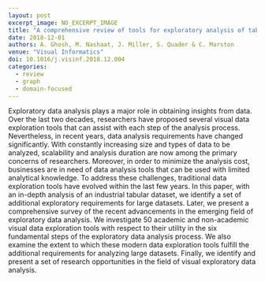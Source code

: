 ```yaml
---
layout: post
excerpt_image: NO_EXCERPT_IMAGE
title: "A comprehensive review of tools for exploratory analysis of tabular industrial datasets"
date: 2018-12-01
authors: A. Ghosh, M. Nashaat, J. Miller, S. Quader & C. Marston
venue: "Visual Informatics"
doi: 10.1016/j.visinf.2018.12.004
categories:
  - review
  - graph
  - domain-focused
---
```

Exploratory data analysis plays a major role in obtaining insights from data. Over the last two decades, researchers have proposed several visual data exploration tools that can assist with each step of the analysis process. Nevertheless, in recent years, data analysis requirements have changed significantly. With constantly increasing size and types of data to be analyzed, scalability and analysis duration are now among the primary concerns of researchers. Moreover, in order to minimize the analysis cost, businesses are in need of data analysis tools that can be used with limited analytical knowledge. To address these challenges, traditional data exploration tools have evolved within the last few years. In this paper, with an in-depth analysis of an industrial tabular dataset, we identify a set of additional exploratory requirements for large datasets. Later, we present a comprehensive survey of the recent advancements in the emerging field of exploratory data analysis. We investigate 50 academic and non-academic visual data exploration tools with respect to their utility in the six fundamental steps of the exploratory data analysis process. We also examine the extent to which these modern data exploration tools fulfill the additional requirements for analyzing large datasets. Finally, we identify and present a set of research opportunities in the field of visual exploratory data analysis.
